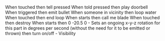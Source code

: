 When touched then tell pressed
When told pressed then play doorbell
When triggered then emit bullet
When someone in vicinity then loop water
When touched then end loop
When starts then call me blade
When touched then destroy
When starts then 0 -20.5 0 - Sets an ongoing x-y-z rotation for this part in degrees per second (without the need for it to be emitted or thrown)
then turn on/off - Visibility